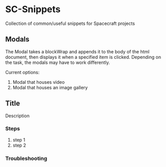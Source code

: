 # SC-Snippets
Collection of common/useful snippets for Spacecraft projects

## Modals

The Modal takes a blockWrap and appends it to the body of the html document, then displays it when a specified item is clicked. Depending on the task, the modals may have to work differently. 

Current options:

1. Modal that houses video
2. Modal that houses an image gallery

## Title

Description

### Steps

1. step 1
2. step 2

### Troubleshooting

